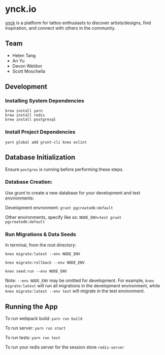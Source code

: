 # ynck.io

[ynck](http://www.ynck.io) is a platform for tattoo enthusiasts to discover artists/designs, find inspiration, and connect with others in the community.

## Team

- Helen Tang
- An Yu
- Devon Weldon
- Scott Moschella

## Development

### Installing System Dependencies

```
brew install yarn
brew install redis
brew install postgresql
```

### Install Project Dependencies

```
yarn global add grunt-cli knex eslint
```

## Database Initialization

Ensure `postgres` is running before performing these steps.

### Database Creation:

Use grunt to create a new database for your development and test environments:

Development envronment: `grunt pgcreatedb:default`

Other environments, specify like so: `NODE_ENV=test grunt pgcreatedb:default`

### Run Migrations & Data Seeds

In terminal, from the root directory:

`knex migrate:latest --env NODE_ENV`

`knex migrate:rollback --env NODE_ENV`

`knex seed:run --env NODE_ENV`

Note: `--env NODE_ENV` may be omitted for development. For example, `knex migrate:latest` will run all migrations in the development environment, while `knex migrate:latest --env test` will migrate in the test environment.

## Running the App

To run webpack build: `yarn run build`

To run server: `yarn run start`

To run tests: `yarn run test`

To run your redis server for the session store `redis-server`


